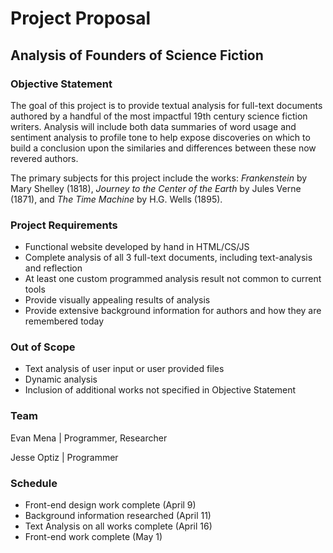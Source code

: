 # Project Proposal

## Analysis of Founders of Science Fiction

### Objective Statement
The goal of this project is to provide textual analysis for full-text documents authored by a handful of the most impactful 19th century science fiction writers. Analysis will include both data summaries of word usage and sentiment analysis to profile tone to help expose discoveries on which to build a conclusion upon the similaries and differences between these now revered authors. 

The primary subjects for this project include the works: *Frankenstein* by Mary Shelley (1818), *Journey to the Center of the Earth* by Jules Verne (1871), and *The Time Machine* by H.G. Wells (1895).

### Project Requirements
- Functional website developed by hand in HTML/CS/JS
- Complete analysis of all 3 full-text documents, including text-analysis and reflection
- At least one custom programmed analysis result not common to current tools
- Provide visually appealing results of analysis
- Provide extensive background information for authors and how they are remembered today

### Out of Scope
- Text analysis of user input or user provided files
- Dynamic analysis
- Inclusion of additional works not specified in Objective Statement

### Team
Evan Mena | Programmer, Researcher

Jesse Optiz | Programmer


### Schedule
- Front-end design work complete (April 9)
- Background information researched (April 11)
- Text Analysis on all works complete (April 16)
- Front-end work complete (May 1)
